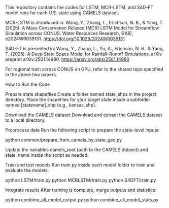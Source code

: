 This repository contains the codes for LSTM, MCR-LSTM, and S4D-FT model runs for each U.S. state using CAMELS dataset.

MCR-LSTM is introduced in:
Wang, Y., Zhang, L., Erichson, N. B., & Yang, T. (2025). A Mass Conservation Relaxed (MCR) LSTM Model for Streamflow Simulation across CONUS. Water Resources Research, 61(8), e2024WR039131.
https://doi.org/10.1029/2024WR039131

S4D-FT is presented in:
Wang, Y., Zhang, L., Yu, A., Erichson, N. B., & Yang, T. (2025). A Deep State Space Model for Rainfall–Runoff Simulations. arXiv preprint arXiv:2501.14980.
https://arxiv.org/abs/2501.14980

For regional train across CONUS on GPU, refer to the shared repo specified in the above two papers. 

How to Run the Code

Prepare state shapefiles
Create a folder named state_shps in the project directory.
Place the shapefiles for your target state inside a subfolder named [statename]_shp (e.g., kansas_shp).

Download the CAMELS dataset
Download and extract the CAMELS dataset to a local directory.

Preprocess data
Run the following script to prepare the state-level inputs:

python common/prepare_from_camels_by_state_geo.py


Update the variables camels_root (path to the CAMELS dataset) and state_name inside the script as needed.

Train and test models
Run train.py inside each model folder to train and evaluate the models:

python LSTM/train.py
python MCRLSTM/train.py
python S4DFT/train.py


Integrate results
After training is complete, merge outputs and statistics:

python combine_all_model_output.py
python combine_all_model_stats.py

